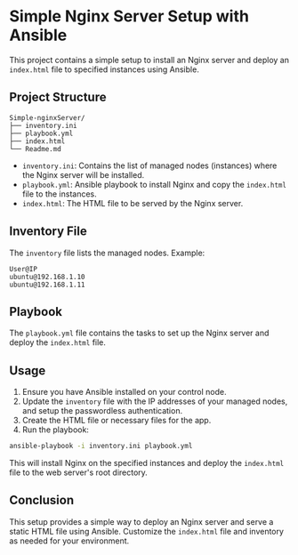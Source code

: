 # Simple Nginx Server Setup with Ansible

This project contains a simple setup to install an Nginx server and deploy an `index.html` file to specified instances using Ansible.

## Project Structure

```
Simple-nginxServer/
├── inventory.ini
├── playbook.yml
├── index.html
└── Readme.md
```

- `inventory.ini`: Contains the list of managed nodes (instances) where the Nginx server will be installed.
- `playbook.yml`: Ansible playbook to install Nginx and copy the `index.html` file to the instances.
- `index.html`: The HTML file to be served by the Nginx server.

## Inventory File

The `inventory` file lists the managed nodes. Example:

```
User@IP
ubuntu@192.168.1.10
ubuntu@192.168.1.11
```

## Playbook

The `playbook.yml` file contains the tasks to set up the Nginx server and deploy the `index.html` file. 

## Usage

1. Ensure you have Ansible installed on your control node.
2. Update the `inventory` file with the IP addresses of your managed nodes, and setup the passwordless authentication.
3. Create the HTML file or necessary files for the app.
4. Run the playbook:

```sh
ansible-playbook -i inventory.ini playbook.yml
```

This will install Nginx on the specified instances and deploy the `index.html` file to the web server's root directory.

## Conclusion

This setup provides a simple way to deploy an Nginx server and serve a static HTML file using Ansible. Customize the `index.html` file and inventory as needed for your environment.